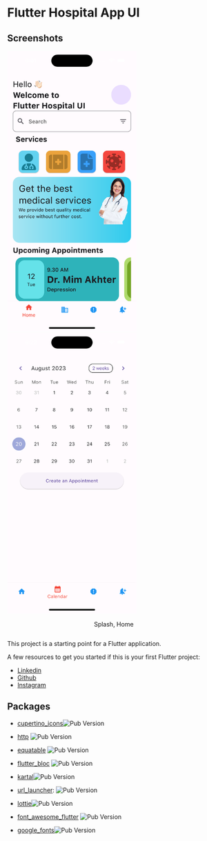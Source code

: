 # Flutter Hospital App UI



## Screenshots

<div style="display: flex; justify-content: center;">
  <div style="flex: 1; margin-right: 10px;">
    <img src="assets/screenShots/home.png" alt="Ana Ekran" width="300" />
    <img src="assets/screenShots/calendar.png" alt="Ana Ekran" width="300" />
    <p style="text-align: center;">Splash, Home</p>
  </div>
</div>


This project is a starting point for a Flutter application.

A few resources to get you started if this is your first Flutter project:

- [Linkedin](https://www.linkedin.com/in/vural-kayra-cetintas/)
- [Github](https://github.com/vuralkayracetintas)
- [Instagram](https://www.instagram.com/vuralkayrac/)



## Packages
- [cupertino_icons](https://pub.dev/packages/cupertino_icons)![Pub Version](https://img.shields.io/pub/v/cupertino_icons.svg)

- [http](https://pub.dev/packages/http) ![Pub Version](https://img.shields.io/pub/v/http.svg)

- [equatable](https://pub.dev/packages/equatable) ![Pub Version](https://img.shields.io/pub/v/equatable.svg)

- [flutter_bloc](https://pub.dev/packages/flutter_bloc) ![Pub Version](https://img.shields.io/pub/v/flutter_bloc.svg)

- [kartal](https://pub.dev/packages/kartal)![Pub Version](https://img.shields.io/pub/v/kartal.svg)

- [url_launcher](https://pub.dev/packages/url_launcher): ![Pub Version](https://img.shields.io/pub/v/url_launcher.svg)

- [lottie](https://pub.dev/packages/lottie)![Pub Version](https://img.shields.io/pub/v/lottie.svg)

- [font_awesome_flutter](https://pub.dev/packages/font_awesome_flutter) ![Pub Version](https://img.shields.io/pub/v/font_awesome_flutter.svg)

- [google_fonts](https://pub.dev/packages/google_fonts)![Pub Version](https://img.shields.io/pub/v/google_fonts.svg)